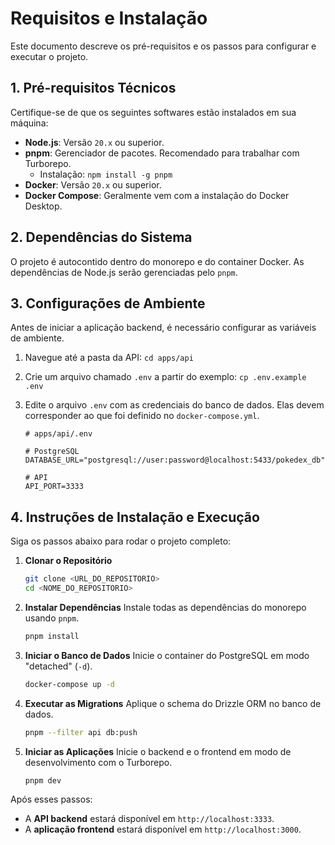 # Requisitos e Instalação

Este documento descreve os pré-requisitos e os passos para configurar e executar o projeto.

## 1. Pré-requisitos Técnicos

Certifique-se de que os seguintes softwares estão instalados em sua máquina:

-   **Node.js**: Versão `20.x` ou superior.
-   **pnpm**: Gerenciador de pacotes. Recomendado para trabalhar com Turborepo.
    -   Instalação: `npm install -g pnpm`
-   **Docker**: Versão `20.x` ou superior.
-   **Docker Compose**: Geralmente vem com a instalação do Docker Desktop.

## 2. Dependências do Sistema

O projeto é autocontido dentro do monorepo e do container Docker. As dependências de Node.js serão gerenciadas pelo `pnpm`.

## 3. Configurações de Ambiente

Antes de iniciar a aplicação backend, é necessário configurar as variáveis de ambiente.

1.  Navegue até a pasta da API: `cd apps/api`
2.  Crie um arquivo chamado `.env` a partir do exemplo: `cp .env.example .env`
3.  Edite o arquivo `.env` com as credenciais do banco de dados. Elas devem corresponder ao que foi definido no `docker-compose.yml`.

    ```env
    # apps/api/.env

    # PostgreSQL
    DATABASE_URL="postgresql://user:password@localhost:5433/pokedex_db"

    # API
    API_PORT=3333
    ```

## 4. Instruções de Instalação e Execução

Siga os passos abaixo para rodar o projeto completo:

1.  **Clonar o Repositório**
    ```bash
    git clone <URL_DO_REPOSITORIO>
    cd <NOME_DO_REPOSITORIO>
    ```

2.  **Instalar Dependências**
    Instale todas as dependências do monorepo usando `pnpm`.
    ```bash
    pnpm install
    ```

3.  **Iniciar o Banco de Dados**
    Inicie o container do PostgreSQL em modo "detached" (`-d`).
    ```bash
    docker-compose up -d
    ```

4.  **Executar as Migrations**
    Aplique o schema do Drizzle ORM no banco de dados.
    ```bash
    pnpm --filter api db:push
    ```

5.  **Iniciar as Aplicações**
    Inicie o backend e o frontend em modo de desenvolvimento com o Turborepo.
    ```bash
    pnpm dev
    ```

Após esses passos:
-   A **API backend** estará disponível em `http://localhost:3333`.
-   A **aplicação frontend** estará disponível em `http://localhost:3000`.
